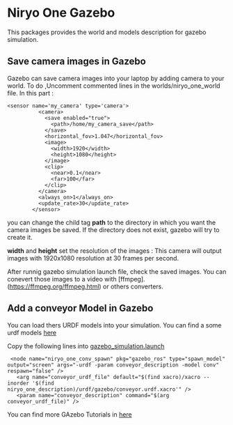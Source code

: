# Niryo One Gazebo

This packages provides the world and models description for gazebo simulation.

## Save camera images in Gazebo 

Gazebo can save camera images into your laptop by adding camera to your world. To do ,Uncomment commented lines in the worlds/niryo_one_world file. 
 In this part : 

```
<sensor name='my_camera' type='camera'>
          <camera>
            <save enabled="true">
              <path>/home/my_camera_save</path>  
            </save> 
            <horizontal_fov>1.047</horizontal_fov>
            <image>
              <width>1920</width>
              <height>1080</height>
            </image>
            <clip>
              <near>0.1</near>
              <far>100</far>
            </clip>
          </camera>
          <always_on>1</always_on>
          <update_rate>30</update_rate>
        </sensor> 
```
you can change the child tag **path** to the directory in which you want the camera images be saved. If the directory does not exist, gazebo will try to create it. 

**width** and **height** set the resolution of the images : This camera will output images with 1920x1080 resolution at 30 frames per second. 

After runnig gazebo simulation launch file, check the saved images. You can conevert those images to a video with [ffmpeg].(https://ffmpeg.org/ffmpeg.html) or others converters.

## Add a conveyor Model in Gazebo 

 You can load thers URDF models into your simulation. You can find a some urdf models [here](https://github.com/NiryoRobotics/niryo_one_ros/tree/gazebo-simulator/niryo_one_description/urdf/gazebo) 

Copy the following lines into [gazebo_simulation.launch](https://github.com/NiryoRobotics/niryo_one_ros/tree/gazebo-simulator/niryo_one_bringup/launch/gazebo_simulation.launch)

```
 <node name="niryo_one_conv_spawn" pkg="gazebo_ros" type="spawn_model" output="screen" args="-urdf -param conveyor_description -model conv" respawn="false" />	
   <arg name="conveyor_urdf_file" default="$(find xacro)/xacro --inorder '$(find niryo_one_description)/urdf/gazebo/conveyor.urdf.xacro'" />
   <param name="conveyor_description" command="$(arg conveyor_urdf_file)" />
```

You can find more GAzebo Tutorials in [here](http://gazebosim.org/tutorials)  